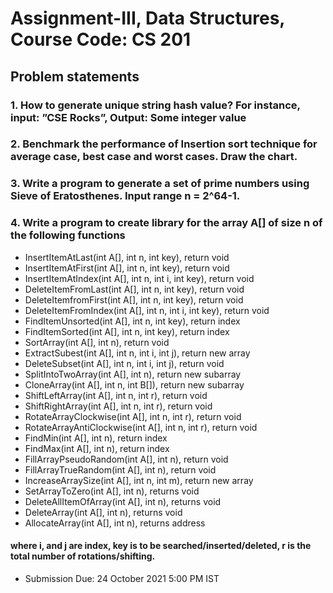 # Assignment-III, Data Structures, Course Code: CS 201

## Problem statements

### 1. How to generate unique string hash value? For instance, input: ”CSE Rocks”, Output: Some integer value

### 2. Benchmark the performance of Insertion sort technique for average case, best case and worst cases. Draw the chart.

### 3. Write a program to generate a set of prime numbers using Sieve of Eratosthenes. Input range n = 2^64-1.

### 4. Write a program to create library for the array A[] of size n of the following functions

- InsertItemAtLast(int A[], int n, int key), return void
- InsertItemAtFirst(int A[], int n, int key), return void
- InsertItemAtIndex(int A[], int n, int i, int key), return void
- DeleteItemFromLast(int A[], int n, int key), return void
- DeleteItemfromFirst(int A[], int n, int key), return void
- DeleteItemFromIndex(int A[], int n, int i, int key), return void
- FindItemUnsorted(int A[], int n, int key), return index
- FindItemSorted(int A[], int n, int key), return index
- SortArray(int A[], int n), return void
- ExtractSubest(int A[], int n, int i, int j), return new array
- DeleteSubset(int A[], int n, int i, int j), return void
- SplitIntoTwoArray(int A[], int n), return new subarray
- CloneArray(int A[], int n, int B[]), return new subarray
- ShiftLeftArray(int A[], int n, int r), return void
- ShiftRightArray(int A[], int n, int r), return void
- RotateArrayClockwise(int A[], int n, int r), return void
- RotateArrayAntiClockwise(int A[], int n, int r), return void
- FindMin(int A[], int n), return index
- FindMax(int A[], int n), return index
- FillArrayPseudoRandom(int A[], int n), return void
- FillArrayTrueRandom(int A[], int n), return void
- IncreaseArraySize(int A[], int n, int m), return new array
- SetArrayToZero(int A[], int n), returns void
- DeleteAllItemOfArray(int A[], int n), returns void
- DeleteArray(int A[], int n), returns void
- AllocateArray(int A[], int n), returns address

#### where i, and j are index, key is to be searched/inserted/deleted, r is the total number of rotations/shifting.

- Submission Due: 24 October 2021 5:00 PM IST
